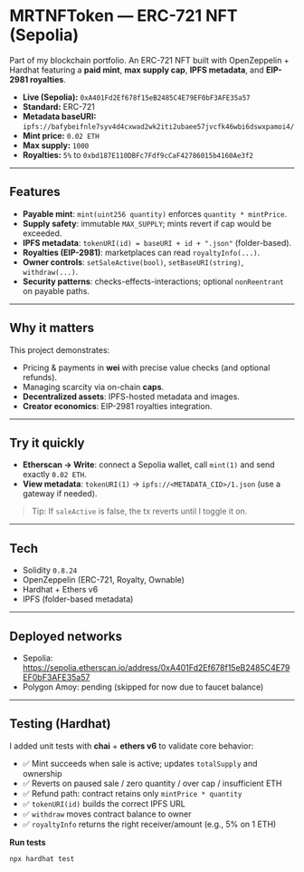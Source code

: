 # MRTNFToken — ERC-721 NFT (Sepolia)

Part of my blockchain portfolio. An ERC-721 NFT built with OpenZeppelin + Hardhat featuring a **paid mint**, **max supply cap**, **IPFS metadata**, and **EIP-2981 royalties**.

- **Live (Sepolia):** `0xA401Fd2Ef678f15eB2485C4E79EF0bF3AFE35a57`
- **Standard:** ERC-721
- **Metadata baseURI:** `ipfs://bafybeifnle7syv4d4cxwad2wk2iti2ubaee57jvcfk46wbi6dswxpamoi4/`
- **Mint price:** `0.02 ETH`
- **Max supply:** `1000`
- **Royalties:** `5%` to `0xbd187E110DBFc7Fdf9cCaF42786015b4160Ae3f2`

---

## Features

- **Payable mint**: `mint(uint256 quantity)` enforces `quantity * mintPrice`.
- **Supply safety**: immutable `MAX_SUPPLY`; mints revert if cap would be exceeded.
- **IPFS metadata**: `tokenURI(id) = baseURI + id + ".json"` (folder-based).
- **Royalties (EIP-2981)**: marketplaces can read `royaltyInfo(...)`.
- **Owner controls**: `setSaleActive(bool)`, `setBaseURI(string)`, `withdraw(...)`.
- **Security patterns**: checks-effects-interactions; optional `nonReentrant` on payable paths.

---

## Why it matters

This project demonstrates:
- Pricing & payments in **wei** with precise value checks (and optional refunds).
- Managing scarcity via on-chain **caps**.
- **Decentralized assets**: IPFS-hosted metadata and images.
- **Creator economics**: EIP-2981 royalties integration.

---

## Try it quickly

- **Etherscan → Write**: connect a Sepolia wallet, call `mint(1)` and send exactly `0.02 ETH`.
- **View metadata**: `tokenURI(1)` → `ipfs://<METADATA_CID>/1.json` (use a gateway if needed).

> Tip: If `saleActive` is false, the tx reverts until I toggle it on.

---

## Tech

- Solidity `0.8.24`
- OpenZeppelin (ERC-721, Royalty, Ownable)
- Hardhat + Ethers v6
- IPFS (folder-based metadata)

---

## Deployed networks

- Sepolia: https://sepolia.etherscan.io/address/0xA401Fd2Ef678f15eB2485C4E79EF0bF3AFE35a57
- Polygon Amoy: pending (skipped for now due to faucet balance)

---

## Testing (Hardhat)

I added unit tests with **chai** + **ethers v6** to validate core behavior:

- ✅ Mint succeeds when sale is active; updates `totalSupply` and ownership  
- ✅ Reverts on paused sale / zero quantity / over cap / insufficient ETH  
- ✅ Refund path: contract retains only `mintPrice * quantity`  
- ✅ `tokenURI(id)` builds the correct IPFS URL  
- ✅ `withdraw` moves contract balance to owner  
- ✅ `royaltyInfo` returns the right receiver/amount (e.g., 5% on 1 ETH)

**Run tests**
```bash
npx hardhat test
